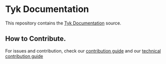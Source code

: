 # Tyk Documentation

This repository contains the [Tyk Documentation](https://tyk.io/docs/) source.

## How to Contribute.
For issues and contribution, check our [contribution guide](./CONTRIBUTING.md) and our [technical contribution guide](./CONTRIBUTING-TECHNICAL-GUIDE.md)
